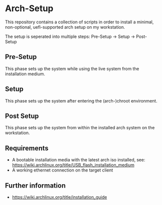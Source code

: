 # Arch-Setup
This repository contains a collection of scripts in order to install a minimal, non-optional, uefi-supported arch setup on my workstation.  

The setup is seperated into multiple steps: Pre-Setup -> Setup -> Post-Setup

## Pre-Setup
This phase sets up the system while using the live system from the installation medium.

## Setup
This phase sets up the system after entering the (arch-)chroot environment.

## Post Setup
This phase sets up the system from within the installed arch system on the workstation.

## Requirements
- A bootable installation media with the latest arch iso installed, see: https://wiki.archlinux.org/title/USB_flash_installation_medium
- A working ethernet connection on the target client

## Further information
- https://wiki.archlinux.org/title/installation_guide
